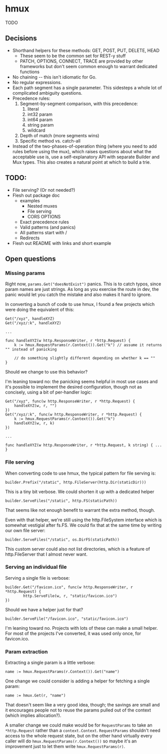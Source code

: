 # hmux

TODO

## Decisions

* Shorthand helpers for these methods: GET, POST, PUT, DELETE, HEAD
  - These seem to be the common set for REST-y stuff
  - PATCH, OPTIONS, CONNECT, TRACE are provided by other frameworks but don't
    seem common enough to warrant dedicated functions
* No chaining -- this isn't idiomatic for Go.
* No regular expressions.
* Each path segment has a single parameter. This sidesteps a whole lot of
  complicated ambiguity questions.
* Precedence rules:
	1. Segment-by-segment comparison, with this precedence:
	   1. literal
	   2. int32 param
	   3. int64 param
	   4. string param
	   5. wildcard
	2. Depth of match (more segments wins)
	3. Specific method vs. catch-all
* Instead of the two-phases-of-operation thing (where you need to add rules
  before using the mux), which raises questions about what the acceptable use
  is, use a self-explanatory API with separate Builder and Mux types. This also
  creates a natural point at which to build a trie.

## TODO:

* File serving? (Or not needed?)
* Flesh out package doc
  - examples
    * Nested muxes
    * File serving
    * CORS OPTIONS
  - Exact precedence rules
  - Valid patterns (and panics)
  - All patterns start with /
  - Redirects
* Flesh out README with links and short example

## Open questions

### Missing params

Right now, `params.Get("doesNotExist")` panics. This is to catch typos, since
param names are just strings. As long as you exercise the route in dev, the
panic would let you catch the mistake and also makes it hard to ignore.

In converting a bunch of code to use hmux, I found a few projects which were
doing the equivalent of this:

```
Get("/xyz", handleXYZ)
Get("/xyz/:k", handleXYZ)

...

func handleXYZ(w http.ResponseWriter, r *http.Request) {
	k := hmux.RequestParams(r.Context()).Get("k") // assume it returns "" instead of panicking

	// do something slightly different depending on whether k == ""
}
```

Should we change to use this behavior?

I'm leaning toward no: the panicking seems helpful in most use cases and it's
possible to implement the desired configuration, though not as concisely, using
a bit of per-handler logic:

```
Get("/xyz", func(w http.ResponseWriter, r *http.Request) {
	handleXYZ(w, r, "")
})
Get("/xyz/:k", func(w http.ResponseWriter, r *http.Request) {
	k := hmux.RequestParams(r.Context()).Get("k")
	handleXYZ(w, r, k)
})

...

func handleXYZ(w http.ResponseWriter, r *http.Request, k string) { ... }
```

### File serving

When converting code to use hmux, the typical pattern for file serving is:

    builder.Prefix("/static", http.FileServer(http.Dir(staticDir)))

This is a tiny bit verbose. We could shorten it up with a dedicated helper

    builder.ServeFiles("/static", http.FS(staticPath))

That seems like not enough benefit to warrant the extra method, though.

Even with that helper, we're still using the http.FileSystem interface which is
somewhat vestigial after fs.FS. We could fix that at the same time by writing
our own file server:

    builder.ServeFiles("/static", os.DirFS(staticPath))

This custom server could also not list directories, which is a feature of
http.FileServer that I almost never want.

### Serving an individual file

Serving a single file is verbose:

    builder.Get("/favicon.ico", func(w http.ResponseWriter, r *http.Request) {
            http.ServeFile(w, r, "static/favicon.ico")
    })

Should we have a helper just for that?

    builder.ServeFile("/favicon.ico", "static/favicon.ico")

I'm leaning toward no. Projects with lots of these can make a small helper. For
most of the projects I've converted, it was used only once, for favicon.ico.

### Param extraction

Extracting a single param is a little verbose:

    name := hmux.RequestParams(r.Context()).Get("name")

One change we could consider is adding a helper for fetching a single param:

    name := hmux.Get(r, "name")

That doesn't seem like a very good idea, though; the savings are small and it
encourages people not to reuse the params pulled out of the context (which
implies allocation?).

A smaller change we could make would be for `RequestParams` to take an
`*http.Request` rather than a `context.Context`. `RequestParams` shouldn't need
access to the whole request state, but on the other hand virtually every caller
will do `hmux.RequestParams(r.Context())` so maybe it's an improvement just to
let them write `hmux.RequestParams(r)`.
